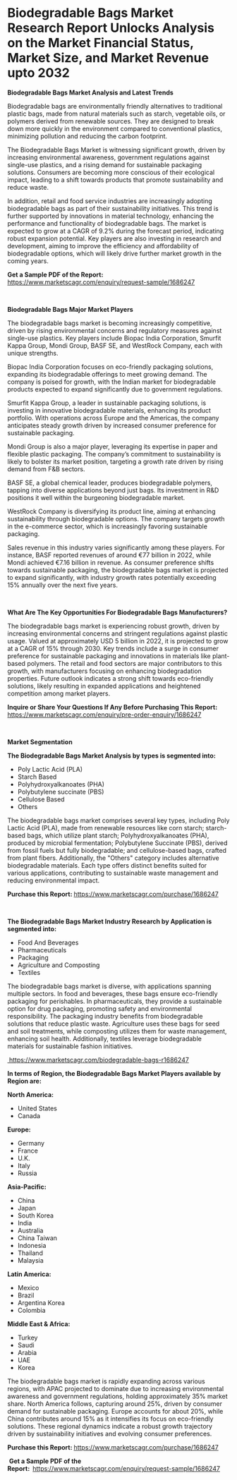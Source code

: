 <p><h1>Biodegradable Bags Market Research Report Unlocks Analysis on the Market Financial Status, Market Size, and Market Revenue upto 2032</h1></p><p><strong>Biodegradable Bags Market Analysis and Latest Trends</strong></p>
<p><p>Biodegradable bags are environmentally friendly alternatives to traditional plastic bags, made from natural materials such as starch, vegetable oils, or polymers derived from renewable sources. They are designed to break down more quickly in the environment compared to conventional plastics, minimizing pollution and reducing the carbon footprint.</p><p>The Biodegradable Bags Market is witnessing significant growth, driven by increasing environmental awareness, government regulations against single-use plastics, and a rising demand for sustainable packaging solutions. Consumers are becoming more conscious of their ecological impact, leading to a shift towards products that promote sustainability and reduce waste. </p><p>In addition, retail and food service industries are increasingly adopting biodegradable bags as part of their sustainability initiatives. This trend is further supported by innovations in material technology, enhancing the performance and functionality of biodegradable bags. The market is expected to grow at a CAGR of 9.2% during the forecast period, indicating robust expansion potential. Key players are also investing in research and development, aiming to improve the efficiency and affordability of biodegradable options, which will likely drive further market growth in the coming years.</p></p>
<p><strong>Get a Sample PDF of the Report:&nbsp;</strong> <a href="https://www.marketscagr.com/enquiry/request-sample/1686247?utm_campaign=2187&utm_medium=2&utm_source=Github&utm_content=ia&utm_term=17042025&utm_id=biodegradable-bags">https://www.marketscagr.com/enquiry/request-sample/1686247</a></p>
<p>&nbsp;</p>
<p><strong>Biodegradable Bags Major Market Players</strong></p>
<p><p>The biodegradable bags market is becoming increasingly competitive, driven by rising environmental concerns and regulatory measures against single-use plastics. Key players include Biopac India Corporation, Smurfit Kappa Group, Mondi Group, BASF SE, and WestRock Company, each with unique strengths.</p><p>Biopac India Corporation focuses on eco-friendly packaging solutions, expanding its biodegradable offerings to meet growing demand. The company is poised for growth, with the Indian market for biodegradable products expected to expand significantly due to government regulations.</p><p>Smurfit Kappa Group, a leader in sustainable packaging solutions, is investing in innovative biodegradable materials, enhancing its product portfolio. With operations across Europe and the Americas, the company anticipates steady growth driven by increased consumer preference for sustainable packaging.</p><p>Mondi Group is also a major player, leveraging its expertise in paper and flexible plastic packaging. The company’s commitment to sustainability is likely to bolster its market position, targeting a growth rate driven by rising demand from F&B sectors.</p><p>BASF SE, a global chemical leader, produces biodegradable polymers, tapping into diverse applications beyond just bags. Its investment in R&D positions it well within the burgeoning biodegradable market.</p><p>WestRock Company is diversifying its product line, aiming at enhancing sustainability through biodegradable options. The company targets growth in the e-commerce sector, which is increasingly favoring sustainable packaging.</p><p>Sales revenue in this industry varies significantly among these players. For instance, BASF reported revenues of around €77 billion in 2022, while Mondi achieved €7.16 billion in revenue. As consumer preference shifts towards sustainable packaging, the biodegradable bags market is projected to expand significantly, with industry growth rates potentially exceeding 15% annually over the next five years.</p></p>
<p>&nbsp;</p>
<p><strong>What Are The Key Opportunities For Biodegradable Bags Manufacturers?</strong></p>
<p><p>The biodegradable bags market is experiencing robust growth, driven by increasing environmental concerns and stringent regulations against plastic usage. Valued at approximately USD 5 billion in 2022, it is projected to grow at a CAGR of 15% through 2030. Key trends include a surge in consumer preference for sustainable packaging and innovations in materials like plant-based polymers. The retail and food sectors are major contributors to this growth, with manufacturers focusing on enhancing biodegradation properties. Future outlook indicates a strong shift towards eco-friendly solutions, likely resulting in expanded applications and heightened competition among market players.</p></p>
<p><strong>Inquire or Share Your Questions If Any Before Purchasing This Report:</strong> <a href="https://www.marketscagr.com/enquiry/pre-order-enquiry/1686247?utm_campaign=2187&utm_medium=2&utm_source=Github&utm_content=ia&utm_term=17042025&utm_id=biodegradable-bags">https://www.marketscagr.com/enquiry/pre-order-enquiry/1686247</a></p>
<p>&nbsp;</p>
<p><strong>Market Segmentation</strong></p>
<p><strong>The Biodegradable Bags Market Analysis by types is segmented into:</strong></p>
<p><ul><li>Poly Lactic Acid (PLA)</li><li>Starch Based</li><li>Polyhydroxyalkanoates (PHA)</li><li>Polybutylene succinate (PBS)</li><li>Cellulose Based</li><li>Others</li></ul></p>
<p><p>The biodegradable bags market comprises several key types, including Poly Lactic Acid (PLA), made from renewable resources like corn starch; starch-based bags, which utilize plant starch; Polyhydroxyalkanoates (PHA), produced by microbial fermentation; Polybutylene Succinate (PBS), derived from fossil fuels but fully biodegradable; and cellulose-based bags, crafted from plant fibers. Additionally, the "Others" category includes alternative biodegradable materials. Each type offers distinct benefits suited for various applications, contributing to sustainable waste management and reducing environmental impact.</p></p>
<p><strong>Purchase this Report:&nbsp;</strong><a href="https://www.marketscagr.com/purchase/1686247?utm_campaign=2187&utm_medium=2&utm_source=Github&utm_content=ia&utm_term=17042025&utm_id=biodegradable-bags">https://www.marketscagr.com/purchase/1686247</a></p>
<p>&nbsp;</p>
<p><strong>The Biodegradable Bags Market Industry Research by Application is segmented into:</strong></p>
<p><ul><li>Food And Beverages</li><li>Pharmaceuticals</li><li>Packaging</li><li>Agriculture and Composting</li><li>Textiles</li></ul></p>
<p><p>The biodegradable bags market is diverse, with applications spanning multiple sectors. In food and beverages, these bags ensure eco-friendly packaging for perishables. In pharmaceuticals, they provide a sustainable option for drug packaging, promoting safety and environmental responsibility. The packaging industry benefits from biodegradable solutions that reduce plastic waste. Agriculture uses these bags for seed and soil treatments, while composting utilizes them for waste management, enhancing soil health. Additionally, textiles leverage biodegradable materials for sustainable fashion initiatives.</p></p>
<p><a href="https://www.marketscagr.com/biodegradable-bags-r1686247?utm_campaign=2187&utm_medium=2&utm_source=Github&utm_content=ia&utm_term=17042025&utm_id=biodegradable-bags">&nbsp;https://www.marketscagr.com/biodegradable-bags-r1686247</a></p>
<p><strong>In terms of Region, the Biodegradable Bags Market Players available by Region are:</strong></p>
<p>
    <p> <strong> North America: </strong>
        <ul>
            <li>United States</li>
            <li>Canada</li>
        </ul>
        </p> 
    <p> <strong> Europe: </strong>
        <ul>
            <li>Germany</li>
            <li>France</li>
            <li>U.K.</li>
            <li>Italy</li>
            <li>Russia</li>
        </ul>
        </p> 
    <p> <strong> Asia-Pacific: </strong>
        <ul>
            <li>China</li>
            <li>Japan</li>
            <li>South Korea</li>
            <li>India</li>
            <li>Australia</li>
            <li>China Taiwan</li>
            <li>Indonesia</li>
            <li>Thailand</li>
            <li>Malaysia</li>
        </ul>
        </p> 
    <p> <strong> Latin America: </strong>
        <ul>
            <li>Mexico</li>
            <li>Brazil</li>
            <li>Argentina Korea</li>
            <li>Colombia</li>
        </ul>
        </p> 
    <p> <strong> Middle East & Africa: </strong>
        <ul>
            <li>Turkey</li>
            <li>Saudi</li>
            <li>Arabia</li>
            <li>UAE</li>
            <li>Korea</li>
        </ul>
    </p>
    </p>
<p><p>The biodegradable bags market is rapidly expanding across various regions, with APAC projected to dominate due to increasing environmental awareness and government regulations, holding approximately 35% market share. North America follows, capturing around 25%, driven by consumer demand for sustainable packaging. Europe accounts for about 20%, while China contributes around 15% as it intensifies its focus on eco-friendly solutions. These regional dynamics indicate a robust growth trajectory driven by sustainability initiatives and evolving consumer preferences.</p></p>
<p><strong>Purchase this Report: </strong><a href="https://www.marketscagr.com/purchase/1686247?utm_campaign=2187&utm_medium=2&utm_source=Github&utm_content=ia&utm_term=17042025&utm_id=biodegradable-bags">https://www.marketscagr.com/purchase/1686247</a></p>
<p>&nbsp;<strong>Get a Sample PDF of the Report:&nbsp;&nbsp;</strong><a href="https://www.marketscagr.com/enquiry/request-sample/1686247?utm_campaign=2187&utm_medium=2&utm_source=Github&utm_content=ia&utm_term=17042025&utm_id=biodegradable-bags">https://www.marketscagr.com/enquiry/request-sample/1686247</a></p>
<p><strong></strong></p>
<p><p></p><p></p><p></p></p>
